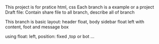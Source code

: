 This project is for pratice html, css
Each branch is a example or a project
Draft file: Contain share file to all branch, describe all of branch

This branch is basic layout: header float, body sidebar float left with content,
foot and message box

using float: left, 
position: fixed ,top or bot ...
